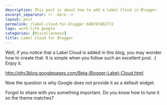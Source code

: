 ```yaml
---
description: This post is about how to add a Label Cloud in Blogger.
excerpt_separator: <!--more-->
layout: post
permalink: /label-cloud-for-blogger-b88787802772
tags: work-life google
categories: [Miscellaneous]
title: Label Cloud for Blogger
---
```

Well, if you notice that a Label Cloud is added in this blog, you may wonder how to create that. It is simple when you follow such an excellent post. :) Enjoy it.

http://phy3blog.googlepages.com/Beta-Blogger-Label-Cloud.html

Now the question is why Google does not provide it as a default widget.

Forgot to share with you something important. Do you know how to tune it so the theme matches?
<!--more-->